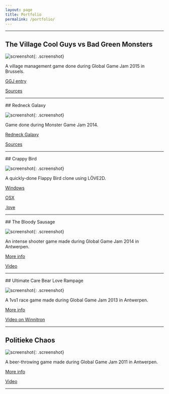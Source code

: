 ```yaml
---
layout: page
title: Portfolio
permalink: /portfolio/
---
```

<hr/>

## The Village Cool Guys vs Bad Green Monsters

![screenshot](http://globalgamejam.org/sites/default/files/styles/game_sidebar__wide/public/game/featured_image/screen_8.png?itok=UkVlrmNa){: .screenshot}

A village management game done during Global Game Jam 2015 in Brussels.

[GGJ entry](http://globalgamejam.org/2015/games/village-cool-guys-vs-bad-green-monsters)

[Sources](https://github.com/gogoprog/ggj15)

<div class="separator"></div>

<hr/>
## Redneck Galaxy

![screenshot](https://fbcdn-sphotos-f-a.akamaihd.net/hphotos-ak-xap1/v/t1.0-9/10801502_10205553394260510_6364292390281903079_n.jpg?oh=1ea0aaf66fb8b2b98855a16a6802c3d6&oe=551DA53E&__gda__=1428068715_bdaa2e29d7a9429f85153085b43dfda5){: .screenshot}

Game done during Monster Game Jam 2014.

[Redneck Galaxy](http://gogoprog.itch.io/redneck-galaxy)

[Sources](https://github.com/gogoprog/monstergamejam2014)

<div class="separator"></div>

<hr/>
## Crappy Bird

![screenshot](https://scontent-b-ams.xx.fbcdn.net/hphotos-xaf1/v/t1.0-9/10356327_10205280416036225_5171469955861896943_n.jpg?oh=821da747a6be92ce15781fba8981b6be&oe=54ABF767){: .screenshot}

A quickly-done Flappy Bird clone using LÖVE2D.

[Windows](https://stackmachine.com/games/992d7c6cbd5e1e205893e20a/download/windows)

[OSX](https://stackmachine.com/games/992d7c6cbd5e1e205893e20a/download/osx)

[.love](https://stackmachine.com/games/992d7c6cbd5e1e205893e20a/download/love)

<div class="separator"></div>

<hr/>
## The Bloody Sausage

![screenshot](http://globalgamejam.org/sites/default/files/styles/game_sidebar__wide/public/game/featured_image/the_bloody_sausage_ggj14_0.png?itok=8pKQVzx6){: .screenshot}

An intense shooter game made during Global Game Jam 2014 in Antwerpen.

[More info](http://globalgamejam.org/2014/games/bloody-sausage)

[Video](https://www.youtube.com/watch?v=s_WQbbIQZ6g)

<div class="separator"></div>

<hr/>
## Ultimate Care Bear Love Rampage

![screenshot](http://2013.globalgamejam.org/sites/default/files/styles/large/public/screenshots/2013/UltimateCareBearLoveRampage_1.0.png){: .screenshot}

A 1vs1 race game made during Global Game Jam 2013 in Antwerpen.

[More info](http://2013.globalgamejam.org/2013/ultimate-care-bear-love-rampage)

[Video on Winnitron](https://www.youtube.com/watch?v=CmoNtPJlTA8)

<div class="separator"></div>

<hr/>

## Politieke Chaos

![screenshot](http://archive.globalgamejam.org/sites/default/files/uploads/2011/10400/screenshot.png?1296387186){: .screenshot}

A beer-throwing game made during Global Game Jam 2011 in Antwerpen.

[More info](http://archive.globalgamejam.org/2011/politieke-chaos)

[Video](https://www.youtube.com/watch?v=stlo3FySbL8)

<div class="separator"></div>

<hr/>